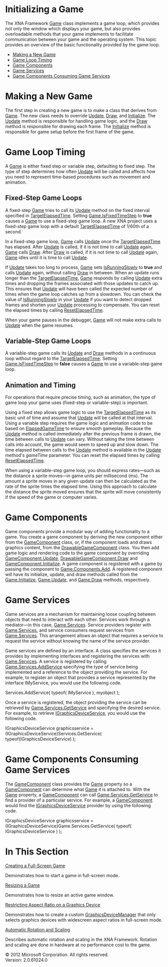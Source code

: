 ﻿

# Initializing a Game

The XNA Framework [Game](T_Microsoft_Xna_Framework_Game.md) class implements a game loop, which provides not only the window which displays your game, but also provides overloadable methods that your game implements to facilitate communication between your game and the operating system. This topic provides an overview of the basic functionality provided by the game loop.

*   [Making a New Game](#ID4EMB)
*   [Game Loop Timing](#ID4EJC)
*   [Game Components](#ID4EXAAC)
*   [Game Services](#GameServices)
*   [Game Components Consuming Game Services](#ID4EQDAC)

# Making a New Game

The first step in creating a new game is to make a class that derives from [Game](T_Microsoft_Xna_Framework_Game.md). The new class needs to override [Update](M_Microsoft_Xna_Framework_Game_Update.md), [Draw](M_Microsoft_Xna_Framework_Game_Draw.md), and [Initialize](M_Microsoft_Xna_Framework_Game_Initialize.md). The [Update](M_Microsoft_Xna_Framework_Game_Update.md) method is responsible for handling game logic, and the [Draw](M_Microsoft_Xna_Framework_Game_Draw.md) method is responsible for drawing each frame. The [Initialize](M_Microsoft_Xna_Framework_Game_Initialize.md) method is responsible for game setup before the first frame of the game.

# Game Loop Timing

A [Game](T_Microsoft_Xna_Framework_Game.md) is either fixed step or variable step, defaulting to fixed step. The type of step determines how often [Update](M_Microsoft_Xna_Framework_Game_Update.md) will be called and affects how you need to represent time-based procedures such as movement and animation.

## Fixed-Step Game Loops

A fixed-step [Game](T_Microsoft_Xna_Framework_Game.md) tries to call its [Update](M_Microsoft_Xna_Framework_Game_Update.md) method on the fixed interval specified in [TargetElapsedTime](P_Microsoft_Xna_Framework_Game_TargetElapsedTime.md). Setting [Game.IsFixedTimeStep](P_Microsoft_Xna_Framework_Game_IsFixedTimeStep.md) to **true** causes a [Game](T_Microsoft_Xna_Framework_Game.md) to use a fixed-step game loop. A new XNA project uses a fixed-step game loop with a default [TargetElapsedTime](P_Microsoft_Xna_Framework_Game_TargetElapsedTime.md) of 1/60th of a second.

In a fixed-step game loop, [Game](T_Microsoft_Xna_Framework_Game.md) calls [Update](M_Microsoft_Xna_Framework_Game_Update.md) once the [TargetElapsedTime](P_Microsoft_Xna_Framework_Game_TargetElapsedTime.md) has elapsed. After [Update](M_Microsoft_Xna_Framework_Game_Update.md) is called, if it is not time to call [Update](M_Microsoft_Xna_Framework_Game_Update.md) again, [Game](T_Microsoft_Xna_Framework_Game.md) calls [Draw](M_Microsoft_Xna_Framework_Game_Draw.md). After [Draw](M_Microsoft_Xna_Framework_Game_Draw.md) is called, if it is not time to call [Update](M_Microsoft_Xna_Framework_Game_Update.md) again, [Game](T_Microsoft_Xna_Framework_Game.md) idles until it is time to call [Update](M_Microsoft_Xna_Framework_Game_Update.md).

If [Update](M_Microsoft_Xna_Framework_Game_Update.md) takes too long to process, [Game](T_Microsoft_Xna_Framework_Game.md) sets [IsRunningSlowly](P_Microsoft_Xna_Framework_GameTime_IsRunningSlowly.md) to **true** and calls [Update](M_Microsoft_Xna_Framework_Game_Update.md) again, without calling [Draw](M_Microsoft_Xna_Framework_Game_Draw.md) in between. When an update runs longer than the [TargetElapsedTime](P_Microsoft_Xna_Framework_Game_TargetElapsedTime.md), [Game](T_Microsoft_Xna_Framework_Game.md) responds by calling [Update](M_Microsoft_Xna_Framework_Game_Update.md) extra times and dropping the frames associated with those updates to catch up. This ensures that [Update](M_Microsoft_Xna_Framework_Game_Update.md) will have been called the expected number of times when the game loop catches up from a slowdown. You can check the value of [IsRunningSlowly](P_Microsoft_Xna_Framework_GameTime_IsRunningSlowly.md) in your [Update](M_Microsoft_Xna_Framework_Game_Update.md) if you want to detect dropped frames and shorten your [Update](M_Microsoft_Xna_Framework_Game_Update.md) processing to compensate. You can reset the elapsed times by calling [ResetElapsedTime](M_MXF_Game_ResetElapsedTime.md).

When your game pauses in the debugger, [Game](T_Microsoft_Xna_Framework_Game.md) will not make extra calls to [Update](M_Microsoft_Xna_Framework_Game_Update.md) when the game resumes.

## Variable-Step Game Loops

A variable-step game calls its [Update](M_Microsoft_Xna_Framework_Game_Update.md) and [Draw](M_Microsoft_Xna_Framework_Game_Draw.md) methods in a continuous loop without regard to the [TargetElapsedTime](P_Microsoft_Xna_Framework_Game_TargetElapsedTime.md). Setting [Game.IsFixedTimeStep](P_Microsoft_Xna_Framework_Game_IsFixedTimeStep.md) to **false** causes a [Game](T_Microsoft_Xna_Framework_Game.md) to use a variable-step game loop.

## Animation and Timing

For operations that require precise timing, such as animation, the type of game loop your game uses (fixed-step or variable-step) is important.

Using a fixed step allows game logic to use the [TargetElapsedTime](P_Microsoft_Xna_Framework_Game_TargetElapsedTime.md) as its basic unit of time and assume that [Update](M_Microsoft_Xna_Framework_Game_Update.md) will be called at that interval. Using a variable step requires the game logic and animation code to be based on [ElapsedGameTime](P_Microsoft_Xna_Framework_GameTime_ElapsedGameTime.md) to ensure smooth gameplay. Because the [Update](M_Microsoft_Xna_Framework_Game_Update.md) method is called immediately after the previous frame is drawn, the time between calls to [Update](M_Microsoft_Xna_Framework_Game_Update.md) can vary. Without taking the time between calls into account, the game would seem to speed up and slow down. The time elapsed between calls to the [Update](M_Microsoft_Xna_Framework_Game_Update.md) method is available in the [Update](M_Microsoft_Xna_Framework_Game_Update.md) method's _gameTime_ parameter. You can reset the elapsed times by calling [ResetElapsedTime](M_MXF_Game_ResetElapsedTime.md).

When using a variable-step game loop, you should express rates—such as the distance a sprite moves—in game units per millisecond (ms). The amount a sprite moves in any given update can then be calculated as the rate of the sprite times the elapsed time. Using this approach to calculate the distance the sprite moved ensures that the sprite will move consistently if the speed of the game or computer varies.

# Game Components

Game components provide a modular way of adding functionality to a game. You create a game component by deriving the new component either from the [GameComponent](T_Microsoft_Xna_Framework_GameComponent.md) class, or, if the component loads and draws graphics content, from the [DrawableGameComponent](T_Microsoft_Xna_Framework_DrawableGameComponent.md) class. You then add game logic and rendering code to the game component by overriding [GameComponent.Update](M_Microsoft_Xna_Framework_GameComponent_Update.md), [DrawableGameComponent.Draw](M_Microsoft_Xna_Framework_DrawableGameComponent_Draw.md) and [GameComponent.Initialize](M_Microsoft_Xna_Framework_GameComponent_Initialize.md). A game component is registered with a game by passing the component to [Game.Components.Add](T_Microsoft_Xna_Framework_GameComponentCollection.md). A registered component will have its initialize, update, and draw methods called from the [Game.Initialize](M_Microsoft_Xna_Framework_Game_Initialize.md), [Game.Update](M_Microsoft_Xna_Framework_Game_Update.md), and [Game.Draw](M_Microsoft_Xna_Framework_Game_Draw.md) methods, respectively.

# Game Services

Game services are a mechanism for maintaining loose coupling between objects that need to interact with each other. Services work through a mediator—in this case, [Game.Services](P_Microsoft_Xna_Framework_Game_Services.md). Service providers register with [Game.Services](P_Microsoft_Xna_Framework_Game_Services.md), and service consumers request services from [Game.Services](P_Microsoft_Xna_Framework_Game_Services.md). This arrangement allows an object that requires a service to request the service without knowing the name of the service provider.

Game services are defined by an interface. A class specifies the services it provides by implementing interfaces and registering the services with [Game.Services](P_Microsoft_Xna_Framework_Game_Services.md). A service is registered by calling [Game.Services.AddService](M_Microsoft_Xna_Framework_GameServiceContainer_AddService.md) specifying the type of service being implemented and a reference to the object providing the service. For example, to register an object that provides a service represented by the interface IMyService, you would use the following code.

Services.AddService( typeof( IMyService ), myobject );

Once a service is registered, the object providing the service can be retrieved by [Game.Services.GetService](M_Microsoft_Xna_Framework_GameServiceContainer_GetService.md) and specifying the desired service. For example, to retrieve [IGraphicsDeviceService](T_Microsoft_Xna_Framework_Graphics_IGraphicsDeviceService.md), you would use the following code.

IGraphicsDeviceService graphicsservice = (IGraphicsDeviceService)Services.GetService( typeof(IGraphicsDeviceService) );

# Game Components Consuming Game Services

The [GameComponent](T_Microsoft_Xna_Framework_GameComponent.md) class provides the [Game](P_Microsoft_Xna_Framework_GameComponent_Game.md) property so a [GameComponent](T_Microsoft_Xna_Framework_GameComponent.md) can determine what [Game](T_Microsoft_Xna_Framework_Game.md) it is attached to. With the [Game](P_Microsoft_Xna_Framework_GameComponent_Game.md) property, a [GameComponent](T_Microsoft_Xna_Framework_GameComponent.md) can call [Game.Services.GetService](M_Microsoft_Xna_Framework_GameServiceContainer_GetService.md) to find a provider of a particular service. For example, a [GameComponent](T_Microsoft_Xna_Framework_GameComponent.md) would find the [IGraphicsDeviceService](T_Microsoft_Xna_Framework_Graphics_IGraphicsDeviceService.md) provider by using the following code.

IGraphicsDeviceService graphicsservice = (IGraphicsDeviceService)Game.Services.GetService( typeof( IGraphicsDeviceService ) );

# In This Section

[Creating a Full-Screen Game](AppModel_HowTo_FullScreen.md)

Demonstrates how to start a game in full-screen mode.

[Resizing a Game](AppModel_HowTo_PlayerResize.md)

Demonstrates how to resize an active game window.

[Restricting Aspect Ratio on a Graphics Device](AppModel_HowTo_AspectRatio.md)

Demonstrates how to create a custom [GraphicsDeviceManager](T_Microsoft_Xna_Framework_GraphicsDeviceManager.md) that only selects graphics devices with widescreen aspect ratios in full-screen mode.

[Automatic Rotation and Scaling](AutomaticRotation.md)

Describes automatic rotation and scaling in the XNA Framework. Rotation and scaling are done in hardware at no performance cost to the game.

© 2012 Microsoft Corporation. All rights reserved.  
Version: 2.0.61024.0